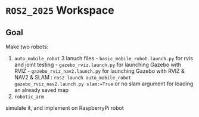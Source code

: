 # `ROS2_2025` Workspace

## Goal

Make two robots:
 1. `auto_mobile_robot`
        3 lanuch files
         - `basic_mobile_robot.launch.py`    for rvis and joint testing
         - `gazebo_rviz.launch.py`           for launching Gazebo with RVIZ
         - `gazebo_rviz_nav2.launch.py`      for launching Gazebo with RVIZ & NAV2 & SLAM : `ros2 launch auto_mobile_robot gazebo_rviz_nav2.launch.py slam:=True` or no slam argument for loading an already saved map
 1. `robotic_arm`
        


 simulate it, and implement on RaspberryPi robot